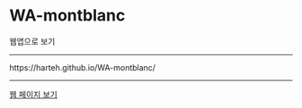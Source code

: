 # WA-montblanc
<span onclick="window.open('https://harteh.github.io/WA-montblanc/','웹앱','width=414,height=736,location=no,status=no,scrollbars=no');">
  웹앱으로 보기
</span>
<hr>
https://harteh.github.io/WA-montblanc/
<br>
<hr>
<a href="https://harteh.github.io/WA-montblanc/" target="_blank" onclick="window.open(this.href, '', 'width=640, height=960'); return false;">웹 페이지 보기</a>
